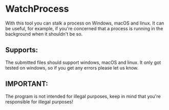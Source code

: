 # WatchProcess
 With this tool you can stalk a process on Windows, macOS and linux.
 It can be useful, for example, if you're concerned that a process is running in the background when it shouldn't be so.

## Supports:
 The submitted files should support windows, macOS and linux.
 It only got tested on windows, so if you get any errors please let us know.

## IMPORTANT:
The program is not intended for illegal purposes, keep in mind that you're responsible for illegal purposes!
